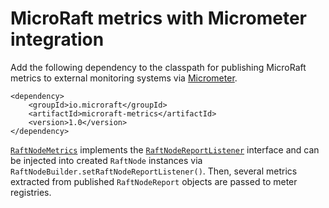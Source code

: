 # MicroRaft metrics with Micrometer integration

Add the following dependency to the classpath for publishing MicroRaft metrics
to external monitoring systems via 
<a href="https://micrometer.io/" target="_blank">Micrometer</a>.

~~~~{.xml}
<dependency>
	<groupId>io.microraft</groupId>
	<artifactId>microraft-metrics</artifactId>
	<version>1.0</version>
</dependency>
~~~~

<a href="https://github.com/MicroRaft/MicroRaft/blob/master/microraft-metrics/src/main/java/io/microraft/metrics/RaftNodeMetrics.java" target="_blank">`RaftNodeMetrics`</a> 
implements the 
<a href="https://github.com/MicroRaft/MicroRaft/blob/master/microraft/src/main/java/io/microraft/report/RaftNodeReportListener.java" target="_blank">`RaftNodeReportListener`</a> 
interface and can be injected into created `RaftNode` instances via 
`RaftNodeBuilder.setRaftNodeReportListener()`. Then, several metrics extracted
from published `RaftNodeReport` objects are passed to meter registries. 
